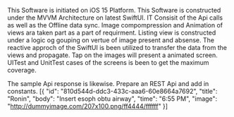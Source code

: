   
This Software is initiated on iOS 15 Platform.
This Software is constructed under the MVVM Architecture on latest SwiftUI.
IT Consisit of the Api calls as well as the Offline data sync.
Image compompression and Animation of views ara taken part as a part of requirment.
Listing view is constructed under a logic og gouping on vertue of image present and absense.
The reactive approch of the SwiftUI is been utilized to transfer the data from the views and propagate.
Tap on the images will present a animated screen.
UITest and UnitTest cases of the screens is been to get the maximum coverage.

The sample Api response is likewise. Prepare an REST Api and add in constants.
[{
  "id": "810d544d-ddc3-433c-aaa6-60e8664a7692",
  "title": "Ronin",
  "body": "Insert esoph obtu airway",
  "time": "6:55 PM",
  "image": "http://dummyimage.com/207x100.png/ff4444/ffffff"
}]
